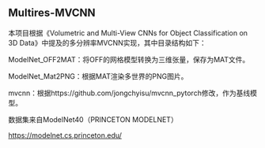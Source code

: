 ## Multires-MVCNN

本项目根据《Volumetric and Multi-View CNNs for Object Classification on 3D Data》中提及的多分辨率MVCNN实现，其中目录结构如下：

ModelNet_OFF2MAT：将OFF的网格模型转换为三维张量，保存为MAT文件。

ModelNet_Mat2PNG：根据MAT渲染多世界的PNG图片。

mvcnn：根据https://github.com/jongchyisu/mvcnn_pytorch修改，作为基线模型。



数据集来自ModelNet40（PRINCETON MODELNET）

https://modelnet.cs.princeton.edu/